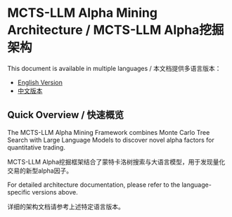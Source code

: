 # MCTS-LLM Alpha Mining Architecture / MCTS-LLM Alpha挖掘架构

This document is available in multiple languages / 本文档提供多语言版本：

- [English Version](architecture_en.md)
- [中文版本](architecture_cn.md)

## Quick Overview / 快速概览

The MCTS-LLM Alpha Mining Framework combines Monte Carlo Tree Search with Large Language Models to discover novel alpha factors for quantitative trading.

MCTS-LLM Alpha挖掘框架结合了蒙特卡洛树搜索与大语言模型，用于发现量化交易的新型alpha因子。

For detailed architecture documentation, please refer to the language-specific versions above.

详细的架构文档请参考上述特定语言版本。
